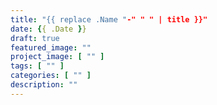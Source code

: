 ```yaml
---
title: "{{ replace .Name "-" " " | title }}"
date: {{ .Date }}
draft: true
featured_image: ""
project_image: [ "" ]
tags: [ "" ]
categories: [ "" ]
description: ""
---
```


